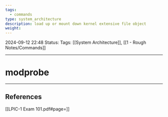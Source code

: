 ```yaml
---
tags:
  - commands
type: system_architecture
description: load up or mount down kernel extensive file object
weight:
---
```


2024-09-12 22:48
Status:
Tags: [[System Architecture]], [[1 - Rough Notes/Commands]]
___
# modprobe



___
## References
[[LPIC-1 Exam 101.pdf#page=]]